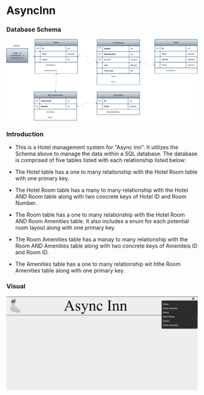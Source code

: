 # AsyncInn

### Database Schema 
![SCHEMA](https://github.com/ntibbals/AsyncInn/blob/master/Assets/SchemaAsyncInn.png)

### Introduction

- This is a Hotel management system for "Async Inn". It utilizes the Schema above to manage the data within a SQL database. The database is comprised of five tables listed with each relationship listed below:

- The Hotel table has a one to many relaitonship with the Hotel Room table with one primary key.
- The Hotel Room table has a many to many relationship with the Hotel AND Room table along with two concrete keys of Hotel ID and Room Number.
- The Room table has a one to many relationship with the Hotel Room AND Room Amenities table. It also includes a enum for each potential room layout along with one primary key.
- The Room Amenities table has a manay to many relationship with the Room AND Amenities table along with two concrete keys of Ameniteis ID and Room ID.
- The Amenities table has a one to many relationship wit hthe Room Amenities table along with one primary key.

### Visual
![SCHEMA](https://github.com/ntibbals/AsyncInn/blob/master/Assets/index.PNG)

